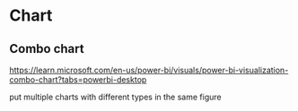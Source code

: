 # Chart

## Combo chart
https://learn.microsoft.com/en-us/power-bi/visuals/power-bi-visualization-combo-chart?tabs=powerbi-desktop

put multiple charts with different types in the same figure
